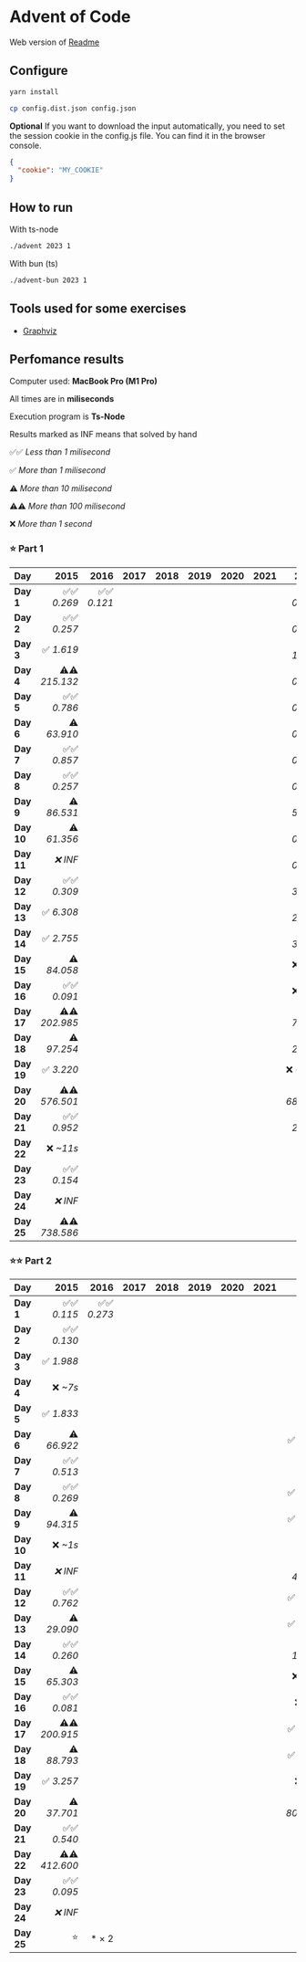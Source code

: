 # Advent of Code

Web version of [Readme](./README.web.md)

## Configure

```sh
yarn install
```

```sh
cp config.dist.json config.json
```

**Optional** If you want to download the input automatically, you need to set the session cookie in the config.js file. You can find it in the browser console.

```json
{
  "cookie": "MY_COOKIE"
}
```

## How to run

With ts-node

```sh
./advent 2023 1
```

With bun (ts)

```sh
./advent-bun 2023 1
```

## Tools used for some exercises

* [Graphviz](https://graphviz.org)

## Perfomance results

Computer used: **MacBook Pro (M1 Pro)**

All times are in **miliseconds**

Execution program is **Ts-Node**

Results marked as INF means that solved by hand

✅✅ _Less than 1 milisecond_

✅ _More than 1 milisecond_

⚠️ _More than 10 milisecond_

⚠️⚠️ _More than 100 milisecond_

❌ _More than 1 second_



### ⭐️ Part 1

| **Day** | **2015** | **2016** | **2017** | **2018** | **2019** | **2020** | **2021** | **2022** | **2023** |
|---------|---------:|---------:|---------:|---------:|---------:|---------:|---------:|---------:|---------:|
| **Day 1** | ✅✅ _0.269_ | ✅✅ _0.121_ |         |         |         |         |         | ✅✅ _0.113_ | ✅✅ _0.640_ |
| **Day 2** | ✅✅ _0.257_ |         |         |         |         |         |         | ✅✅ _0.479_ | ✅✅ _0.106_ |
| **Day 3** | ✅ _1.619_ |         |         |         |         |         |         | ✅ _1.967_ | ✅✅ _0.207_ |
| **Day 4** | ⚠️⚠️ _215.132_ |         |         |         |         |         |         | ✅✅ _0.359_ | ✅✅ _0.426_ |
| **Day 5** | ✅✅ _0.786_ |         |         |         |         |         |         | ✅✅ _0.394_ | ✅✅ _0.364_ |
| **Day 6** | ⚠️ _63.910_ |         |         |         |         |         |         | ✅✅ _0.503_ | ✅✅ _0.047_ |
| **Day 7** | ✅✅ _0.857_ |         |         |         |         |         |         | ✅✅ _0.849_ | ✅ _2.683_ |
| **Day 8** | ✅✅ _0.257_ |         |         |         |         |         |         | ✅✅ _0.970_ | ✅ _1.333_ |
| **Day 9** | ⚠️ _86.531_ |         |         |         |         |         |         | ✅ _5.441_ | ✅✅ _0.002_ |
| **Day 10** | ⚠️ _61.356_ |         |         |         |         |         |         | ✅✅ _0.095_ | ✅ _1.763_ |
| **Day 11** | _❌ INF_ |         |         |         |         |         |         | ✅✅ _0.298_ | ✅ _7.652_ |
| **Day 12** | ✅✅ _0.309_ |         |         |         |         |         |         | ✅ _3.428_ | ⚠️ _23.652_ |
| **Day 13** | ✅ _6.308_ |         |         |         |         |         |         | ✅ _2.149_ | ✅ _2.605_ |
| **Day 14** | ✅ _2.755_ |         |         |         |         |         |         | ✅ _3.865_ | ✅ _3.359_ |
| **Day 15** | ⚠️ _84.058_ |         |         |         |         |         |         | ❌ _~4s_ | ✅✅ _0.928_ |
| **Day 16** | ✅✅ _0.091_ |         |         |         |         |         |         | ❌ _~6s_ | ✅ _6.538_ |
| **Day 17** | ⚠️⚠️ _202.985_ |         |         |         |         |         |         | ✅ _7.367_ | ⚠️⚠️ _731.511_ |
| **Day 18** | ⚠️ _97.254_ |         |         |         |         |         |         | ✅ _2.568_ | ✅✅ _0.195_ |
| **Day 19** | ✅ _3.220_ |         |         |         |         |         |         | ❌ _~11s_ | ✅ _1.710_ |
| **Day 20** | ⚠️⚠️ _576.501_ |         |         |         |         |         |         | ⚠️ _68.767_ | ⚠️ _11.904_ |
| **Day 21** | ✅✅ _0.952_ |         |         |         |         |         |         | ✅ _2.115_ | ⚠️ _47.542_ |
| **Day 22** | ❌ _~11s_ |         |         |         |         |         |         |         | ⚠️⚠️ _209.524_ |
| **Day 23** | ✅✅ _0.154_ |         |         |         |         |         |         |         | ✅ _1.384_ |
| **Day 24** | _❌ INF_ |         |         |         |         |         |         |         | ⚠️ _33.667_ |
| **Day 25** | ⚠️⚠️ _738.586_ |         |         |         |         |         |         |         | _❌ INF_ |


### ⭐️⭐️ Part 2

| **Day** | **2015** | **2016** | **2017** | **2018** | **2019** | **2020** | **2021** | **2022** | **2023** |
|---------|---------:|---------:|---------:|---------:|---------:|---------:|---------:|---------:|---------:|
| **Day 1** | ✅✅ _0.115_ | ✅✅ _0.273_ |         |         |         |         |         | ✅✅ _0.102_ | ✅ _1.598_ |
| **Day 2** | ✅✅ _0.130_ |         |         |         |         |         |         | ✅✅ _0.613_ | ✅✅ _0.103_ |
| **Day 3** | ✅ _1.988_ |         |         |         |         |         |         | ✅✅ _0.325_ | ✅✅ _0.106_ |
| **Day 4** | ❌ _~7s_ |         |         |         |         |         |         | ✅✅ _0.219_ | ✅✅ _0.475_ |
| **Day 5** | ✅ _1.833_ |         |         |         |         |         |         | ✅✅ _0.430_ | ❌ _~8m_ |
| **Day 6** | ⚠️ _66.922_ |         |         |         |         |         |         | ✅ _2.169_ | ✅✅ _0.041_ |
| **Day 7** | ✅✅ _0.513_ |         |         |         |         |         |         | ✅✅ _0.451_ | ✅ _5.344_ |
| **Day 8** | ✅✅ _0.269_ |         |         |         |         |         |         | ✅ _3.299_ | ✅ _6.380_ |
| **Day 9** | ⚠️ _94.315_ |         |         |         |         |         |         | ✅ _6.718_ | ✅✅ _0.001_ |
| **Day 10** | ❌ _~1s_ |         |         |         |         |         |         | ✅✅ _0.186_ | ✅ _6.533_ |
| **Day 11** | _❌ INF_ |         |         |         |         |         |         | ⚠️ _46.745_ | ✅ _5.165_ |
| **Day 12** | ✅✅ _0.762_ |         |         |         |         |         |         | ✅ _3.141_ | ⚠️⚠️ _528.548_ |
| **Day 13** | ⚠️ _29.090_ |         |         |         |         |         |         | ✅ _1.099_ | ✅✅ _0.569_ |
| **Day 14** | ✅✅ _0.260_ |         |         |         |         |         |         | ⚠️ _16.992_ | ⚠️⚠️ _482.525_ |
| **Day 15** | ⚠️ _65.303_ |         |         |         |         |         |         | ❌ _~26s_ | ✅ _1.341_ |
| **Day 16** | ✅✅ _0.081_ |         |         |         |         |         |         | ❌ _~3m_ | ❌ _~1s_ |
| **Day 17** | ⚠️⚠️ _200.915_ |         |         |         |         |         |         | ✅ _6.637_ | ❌ _~2s_ |
| **Day 18** | ⚠️ _88.793_ |         |         |         |         |         |         | ✅ _5.666_ | ✅✅ _0.112_ |
| **Day 19** | ✅ _3.257_ |         |         |         |         |         |         | ❌ _~3m_ | ✅ _2.112_ |
| **Day 20** | ⚠️ _37.701_ |         |         |         |         |         |         | ⚠️⚠️ _803.713_ | ⚠️ _17.168_ |
| **Day 21** | ✅✅ _0.540_ |         |         |         |         |         |         | ✅✅ _0.686_ | ❌ _~18s_ |
| **Day 22** | ⚠️⚠️ _412.600_ |         |         |         |         |         |         |         | ❌ _~1m_ |
| **Day 23** | ✅✅ _0.095_ |         |         |         |         |         |         |         | ❌ _~5s_ |
| **Day 24** | _❌ INF_ |         |         |         |         |         |         |         | ❌ _~6s_ |
| **Day 25** | ⭐️ | * × 2        |         |         |         |         |         | * × 42        | ⭐️ |
